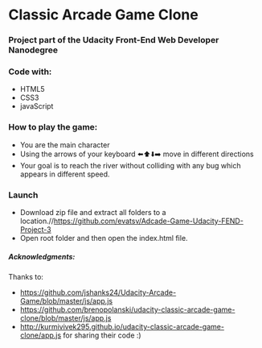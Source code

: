 # Classic Arcade Game Clone

### Project part of the Udacity Front-End Web Developer Nanodegree 

### Code with: 

+ HTML5
+ CSS3
+ javaScript

### How to play the game:
- You are the main character
- Using the arrows of your keyboard ⬅️⬆️⬇️➡️ move in different directions
- Your goal is to reach the river without colliding with any bug which appears in different speed.

### Launch 

+ Download zip file and extract all folders to a location.//https://github.com/evatsv/Adcade-Game-Udacity-FEND-Project-3
+ Open root folder and then open the index.html file.


##### Acknowledgments:
Thanks to:
* https://github.com/jshanks24/Udacity-Arcade-Game/blob/master/js/app.js 
* https://github.com/brenopolanski/udacity-classic-arcade-game-clone/blob/master/js/app.js 
* http://kurmivivek295.github.io/udacity-classic-arcade-game-clone/app.js
for sharing their code :)



